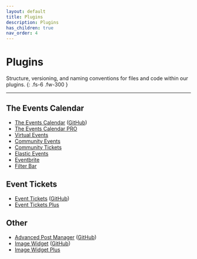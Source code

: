 ```yaml
---
layout: default
title: Plugins
description: Plugins
has_children: true
nav_order: 4
---
```


# Plugins

Structure, versioning, and naming conventions for files and code within our plugins.
{: .fs-6 .fw-300 }

---

## The Events Calendar

* [The Events Calendar](https://wordpress.org/plugins/the-events-calendar/) ([GitHub](https://github.com/moderntribe/the-events-calendar))
* [The Events Calendar PRO](https://theeventscalendar.com/product/wordpress-events-calendar-pro/)
* [Virtual Events](https://theeventscalendar.com/products/wordpress-virtual-events/)
* [Community Events](https://theeventscalendar.com/product/wordpress-community-events/)
* [Community Tickets](https://theeventscalendar.com/product/community-tickets/)
* [Elastic Events](https://theeventscalendar.com/product/elastic-events/)
* [Eventbrite](https://theeventscalendar.com/product/wordpress-eventbrite-tickets/)
* [Filter Bar](https://theeventscalendar.com/product/wordpress-events-filterbar/)

## Event Tickets

* [Event Tickets](https://wordpress.org/plugins/event-tickets/) ([GitHub](https://github.com/moderntribe/event-tickets))
* [Event Tickets Plus](https://theeventscalendar.com/product/wordpress-event-tickets-plus/)

## Other

* [Advanced Post Manager](https://wordpress.org/plugins/advanced-post-manager/) ([GitHub](https://github.com/moderntribe/advanced-post-manager))
* [Image Widget](https://wordpress.org/plugins/image-widget/) ([GitHub](https://github.com/moderntribe/image-widget))
* [Image Widget Plus](https://theeventscalendar.com/product/wordpress-image-widget-plus/)
